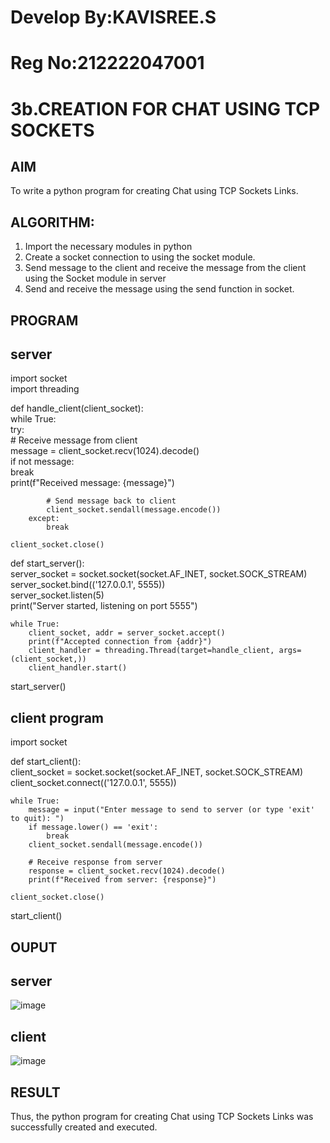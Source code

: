 # Develop By:KAVISREE.S
# Reg No:212222047001
# 3b.CREATION FOR CHAT USING TCP SOCKETS
## AIM
To write a python program for creating Chat using TCP Sockets Links.
## ALGORITHM:
1. Import the necessary modules in python
2. Create a socket connection to using the socket module.
3. Send message to the client and receive the message from the client using the Socket module in
 server
4. Send and receive the message using the send function in socket.
## PROGRAM
## server
import socket   
import threading   

def handle_client(client_socket):     
    while True:     
        try:      
            # Receive message from client     
            message = client_socket.recv(1024).decode()     
            if not message:       
                break   
            print(f"Received message: {message}")   

            # Send message back to client   
            client_socket.sendall(message.encode())   
        except:   
            break   

    client_socket.close()   
  
def start_server():   
    server_socket = socket.socket(socket.AF_INET, socket.SOCK_STREAM)   
    server_socket.bind(('127.0.0.1', 5555))    
    server_socket.listen(5)    
    print("Server started, listening on port 5555")    

    while True:   
        client_socket, addr = server_socket.accept()   
        print(f"Accepted connection from {addr}")    
        client_handler = threading.Thread(target=handle_client, args=(client_socket,))   
        client_handler.start()   
   
start_server()   

## client program 
import socket

def start_client():   
    client_socket = socket.socket(socket.AF_INET, socket.SOCK_STREAM)   
    client_socket.connect(('127.0.0.1', 5555))   

    while True:   
        message = input("Enter message to send to server (or type 'exit' to quit): ")   
        if message.lower() == 'exit':   
            break    
        client_socket.sendall(message.encode())   

        # Receive response from server   
        response = client_socket.recv(1024).decode()  
        print(f"Received from server: {response}")   

    client_socket.close()    

start_client()   


## OUPUT
## server 
![image](https://github.com/kavisree86/3b_CHAT_USING_TCP_SOCKETS/assets/145759687/d33d7e08-4560-4cb0-afc3-d6741cd46cf7)
## client
![image](https://github.com/kavisree86/3b_CHAT_USING_TCP_SOCKETS/assets/145759687/9ff83cf3-a1cb-420c-83fc-9fea3f8740c8)

## RESULT
Thus, the python program for creating Chat using TCP Sockets Links was successfully 
created and executed.
